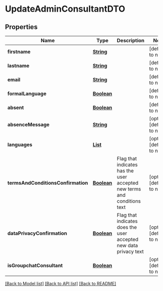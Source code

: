 # UpdateAdminConsultantDTO
## Properties

Name | Type | Description | Notes
------------ | ------------- | ------------- | -------------
**firstname** | [**String**](string.md) |  | [default to null]
**lastname** | [**String**](string.md) |  | [default to null]
**email** | [**String**](string.md) |  | [default to null]
**formalLanguage** | [**Boolean**](boolean.md) |  | [default to null]
**absent** | [**Boolean**](boolean.md) |  | [default to null]
**absenceMessage** | [**String**](string.md) |  | [optional] [default to null]
**languages** | [**List**](string.md) |  | [optional] [default to null]
**termsAndConditionsConfirmation** | [**Boolean**](boolean.md) | Flag that indicates has the user accepted new terms and conditions text | [optional] [default to null]
**dataPrivacyConfirmation** | [**Boolean**](boolean.md) | Flag that indicates does the user accepted new data privacy text | [optional] [default to null]
**isGroupchatConsultant** | [**Boolean**](boolean.md) |  | [optional] [default to null]

[[Back to Model list]](../README.md#documentation-for-models) [[Back to API list]](../README.md#documentation-for-api-endpoints) [[Back to README]](../README.md)

